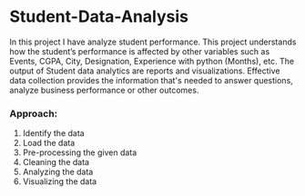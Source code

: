# Student-Data-Analysis

In this project I have analyze student performance. This project understands how the student’s performance is affected by other variables such as Events, CGPA, City, Designation, Experience with python (Months), etc. The output of Student data analytics are reports and visualizations. Effective data collection provides the information that's needed to answer questions, analyze business performance or other outcomes.

### Approach:

1.	Identify the data
2.	Load the data 
3.	Pre-processing the given data 
4.	Cleaning the data 
5.	Analyzing the data 
6.	Visualizing the data 


